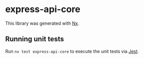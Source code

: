 # express-api-core

This library was generated with [Nx](https://nx.dev).

## Running unit tests

Run `nx test express-api-core` to execute the unit tests via [Jest](https://jestjs.io).
